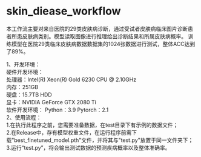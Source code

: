 # skin_diease_workflow

本工作流主要对来自医院的29类皮肤病诊断，通过受试者皮肤病临床图片诊断患者所患皮肤病类别。模型读取图像进行推理给出诊断结果和所属皮肤病概率。 训练模型在医院29类临床皮肤病数据数据集的1024张数据进行测试，整体ACC达到了89%。

1、开发环境：  
硬件开发环境：   
处理器：Intel(R) Xeon(R) Gold 6230 CPU @ 2.10GHz   
内存：251GB   
硬盘：15.7TB HDD   
显卡：NVIDIA GeForce GTX 2080 Ti   
软件开发环境： Python：3.9 Pytorch：2.1  
2、使用流程：  
1.在执行此程序之前，您需要准备数据，在test目录下有示例的数据文件；  
2.在Release中，存有模型权重文件，在运行程序前需下载"best_finetuned_model.pth"文件，并将其与"test.py"放置于同一文件夹下；  
3.运行“test.py”，将会输出测试数据的预测疾病概率以及整体准确率。  
